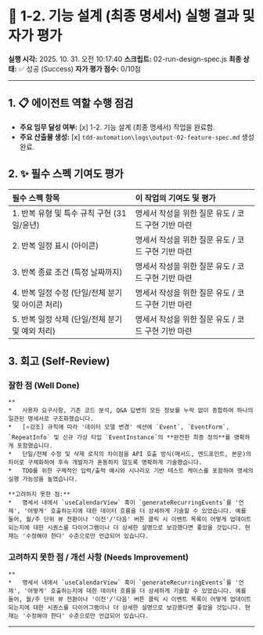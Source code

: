 # 🤖 1-2. 기능 설계 (최종 명세서) 실행 결과 및 자가 평가

**실행 시각:** 2025. 10. 31. 오전 10:17:40
**스크립트:** 02-run-design-spec.js
**최종 상태:** ✅ 성공 (Success)
**자가 평가 점수:** 0/10점

---

## 1. 📋 에이전트 역할 수행 점검

- **주요 임무 달성 여부:** [x] 1-2. 기능 설계 (최종 명세서) 작업을 완료함.
- **주요 산출물 생성:** [x] `tdd-automation\logs\output-02-feature-spec.md` 생성 완료.

## 2. ✨ 필수 스펙 기여도 평가

| 필수 스펙 항목 | 이 작업의 기여도 및 평가 |
| :--- | :--- |
| 1. 반복 유형 및 특수 규칙 구현 (31일/윤년) | 명세서 작성을 위한 질문 유도 / 코드 구현 기반 마련 |
| 2. 반복 일정 표시 (아이콘) | 명세서 작성을 위한 질문 유도 / 코드 구현 기반 마련 |
| 3. 반복 종료 조건 (특정 날짜까지) | 명세서 작성을 위한 질문 유도 / 코드 구현 기반 마련 |
| 4. 반복 일정 수정 (단일/전체 분기 및 아이콘 처리) | 명세서 작성을 위한 질문 유도 / 코드 구현 기반 마련 |
| 5. 반복 일정 삭제 (단일/전체 분기 및 예외 처리) | 명세서 작성을 위한 질문 유도 / 코드 구현 기반 마련 |

## 3. 회고 (Self-Review)

### 잘한 점 (Well Done)
```text
**
*   사용자 요구사항, 기존 코드 분석, Q&A 답변의 모든 정보를 누락 없이 종합하여 하나의 일관된 명세서로 구조화했습니다.
*   [⭐강조] 규칙에 따라 '데이터 모델 변경' 섹션에 `Event`, `EventForm`, `RepeatInfo` 및 신규 가상 타입 `EventInstance`의 **완전한 최종 정의**를 명확하게 포함했습니다.
*   단일/전체 수정 및 삭제 로직의 차이점을 API 호출 방식(메서드, 엔드포인트, 본문)의 차이로 구체화하여 후속 개발자가 혼동하지 않도록 명확하게 기술했습니다.
*   TDD를 위한 구체적인 입력/출력 예시와 시나리오 기반 테스트 케이스를 포함하여 명세의 실행 가능성을 높였습니다.

**고려하지 못한 점:**
*   명세서 내에서 `useCalendarView` 훅이 `generateRecurringEvents`를 '언제', '어떻게' 호출하는지에 대한 데이터 흐름을 더 상세하게 기술할 수 있었습니다. 예를 들어, 월/주 단위 뷰 전환이나 '이전'/'다음' 버튼 클릭 시 이벤트 목록이 어떻게 업데이트되는지에 대한 시퀀스를 다이어그램이나 더 상세한 설명으로 보강했다면 좋았을 것입니다. 현재는 '수정해야 한다' 수준으로만 언급되어 있습니다.
```
### 고려하지 못한 점 / 개선 사항 (Needs Improvement)
```text
**
*   명세서 내에서 `useCalendarView` 훅이 `generateRecurringEvents`를 '언제', '어떻게' 호출하는지에 대한 데이터 흐름을 더 상세하게 기술할 수 있었습니다. 예를 들어, 월/주 단위 뷰 전환이나 '이전'/'다음' 버튼 클릭 시 이벤트 목록이 어떻게 업데이트되는지에 대한 시퀀스를 다이어그램이나 더 상세한 설명으로 보강했다면 좋았을 것입니다. 현재는 '수정해야 한다' 수준으로만 언급되어 있습니다.
```

---

